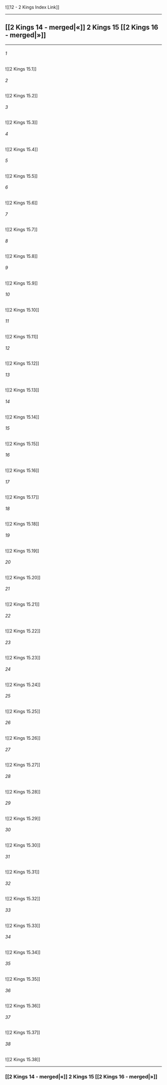 ![[12 - 2 Kings Index Link]]

---
##  [[2 Kings 14 - merged|«]] 2 Kings 15 [[2 Kings 16 - merged|»]]

---

###### 1
![[2 Kings 15.1]] 

###### 2
![[2 Kings 15.2]] 

###### 3
![[2 Kings 15.3]] 

###### 4
![[2 Kings 15.4]]

###### 5 
![[2 Kings 15.5]] 

###### 6
![[2 Kings 15.6]] 

###### 7
![[2 Kings 15.7]] 

###### 8
![[2 Kings 15.8]] 

###### 9
![[2 Kings 15.9]] 

###### 10
![[2 Kings 15.10]] 

###### 11
![[2 Kings 15.11]] 

###### 12
![[2 Kings 15.12]]

###### 13
![[2 Kings 15.13]] 

###### 14
![[2 Kings 15.14]] 

###### 15
![[2 Kings 15.15]]

###### 16
![[2 Kings 15.16]] 

###### 17
![[2 Kings 15.17]]

###### 18
![[2 Kings 15.18]] 

###### 19
![[2 Kings 15.19]] 

###### 20
![[2 Kings 15.20]]

###### 21
![[2 Kings 15.21]] 

###### 22
![[2 Kings 15.22]] 

###### 23
![[2 Kings 15.23]]

###### 24
![[2 Kings 15.24]] 

###### 25
![[2 Kings 15.25]]

###### 26
![[2 Kings 15.26]] 

###### 27
![[2 Kings 15.27]] 

###### 28
![[2 Kings 15.28]]

###### 29
![[2 Kings 15.29]] 

###### 30
![[2 Kings 15.30]] 

###### 31
![[2 Kings 15.31]] 

###### 32
![[2 Kings 15.32]] 

###### 33
![[2 Kings 15.33]]

###### 34
![[2 Kings 15.34]] 

###### 35
![[2 Kings 15.35]]

###### 36
![[2 Kings 15.36]] 

###### 37
![[2 Kings 15.37]] 

###### 38
![[2 Kings 15.38]]


---
###  [[2 Kings 14 - merged|«]] 2 Kings 15 [[2 Kings 16 - merged|»]]